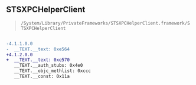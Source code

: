 ## STSXPCHelperClient

> `/System/Library/PrivateFrameworks/STSXPCHelperClient.framework/STSXPCHelperClient`

```diff

-4.1.1.0.0
-  __TEXT.__text: 0xe564
+4.1.2.0.0
+  __TEXT.__text: 0xe570
   __TEXT.__auth_stubs: 0x4e0
   __TEXT.__objc_methlist: 0xccc
   __TEXT.__const: 0x11a

```
